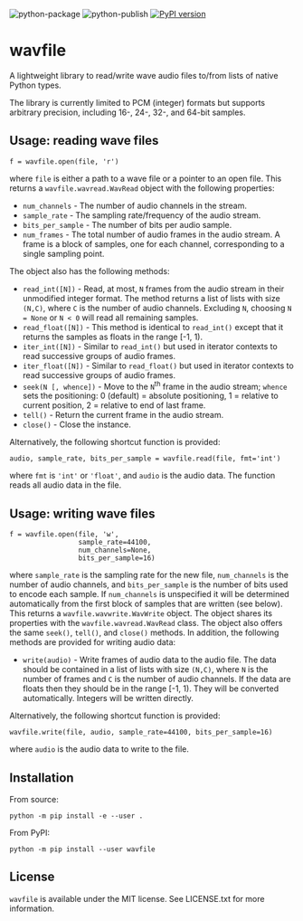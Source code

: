 ![python-package](https://github.com/chummersone/pywavfile/actions/workflows/python-package.yml/badge.svg)
![python-publish](https://github.com/chummersone/pywavfile/actions/workflows/python-publish.yml/badge.svg)
[![PyPI version](https://badge.fury.io/py/wavfile.svg)](https://pypi.org/project/wavfile/)

# wavfile

A lightweight library to read/write wave audio files to/from
lists of native Python types.

The library is currently limited to PCM (integer) formats but
supports arbitrary precision, including 16-, 24-, 32-, and 64-bit
samples.

## Usage: reading wave files

```
f = wavfile.open(file, 'r')
```

where `file` is either a path to a wave file or a pointer to an
open file. This returns a `wavfile.wavread.WavRead` object with
the following properties:
* `num_channels` - The number of audio channels in the stream.
* `sample_rate` - The sampling rate/frequency of the audio stream.
* `bits_per_sample` - The number of bits per audio sample.
* `num_frames` - The total number of audio frames in the audio
stream. A frame is a block of samples, one for each channel,
corresponding to a single sampling point.

The object also has the following methods:
* `read_int([N])` - Read, at most, `N` frames from the audio stream
in their unmodified integer format. The method returns a list of
lists with size `(N,C)`, where `C` is the number of audio channels.
Excluding `N`, choosing `N = None` or `N < 0` will read all
remaining samples.
* `read_float([N])` - This method is identical to `read_int()` except
that it returns the samples as floats in the range [-1, 1).
* `iter_int([N])` - Similar to `read_int()` but used in iterator
contexts to read successive groups of audio frames.
* `iter_float([N])` - Similar to `read_float()` but used in iterator
contexts to read successive groups of audio frames.
* `seek(N [, whence])` - Move to the `N`<sup>th</sup> frame in the
audio stream; `whence` sets the positioning: 0 (default) =
absolute positioning, 1 = relative to current position, 2 =
relative to end of last frame.
* `tell()` - Return the current frame in the audio stream.
* `close()` - Close the instance.

Alternatively, the following shortcut function is provided:

    audio, sample_rate, bits_per_sample = wavfile.read(file, fmt='int')

where `fmt` is `'int'` or `'float'`, and `audio` is the audio data. The
function reads all audio data in the file.

## Usage: writing wave files

```
f = wavfile.open(file, 'w',
                 sample_rate=44100,
                 num_channels=None,
                 bits_per_sample=16)
```

where `sample_rate` is the sampling rate for the new file,
`num_channels` is the number of audio channels, and
`bits_per_sample` is the number of bits used to encode each
sample. If `num_channels` is unspecified it will be determined
automatically from the first block of samples that are written
(see below). This returns a `wavfile.wavwrite.WavWrite` object.
The object shares its properties with the
`wavfile.wavread.WavRead` class. The object also offers the same
`seek()`, `tell()`, and `close()` methods. In addition, the
following methods are provided for writing audio data:
* `write(audio)` - Write frames of audio data to the audio file.
The data should be contained in a list of lists with size `(N,C)`,
where `N` is the number of frames and `C` is the number of audio
channels. If the data are floats then they should be in the range
[-1, 1). They will be converted automatically. Integers will be
written directly.
  
Alternatively, the following shortcut function is provided:

    wavfile.write(file, audio, sample_rate=44100, bits_per_sample=16)

where `audio` is the audio data to write to the file.

## Installation

From source:
```
python -m pip install -e --user .
```

From PyPI:
```
python -m pip install --user wavfile
```

## License

`wavfile` is available under the MIT license. See LICENSE.txt for
more information.
